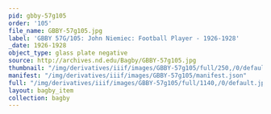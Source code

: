 ```yaml
---
pid: gbby-57g105
order: '105'
file_name: GBBY-57g105.jpg
label: 'GBBY 57G/105: John Niemiec: Football Player - 1926-1928'
_date: 1926-1928
object_type: glass plate negative
source: http://archives.nd.edu/Bagby/GBBY-57g105.jpg
thumbnail: "/img/derivatives/iiif/images/GBBY-57g105/full/250,/0/default.jpg"
manifest: "/img/derivatives/iiif/images/GBBY-57g105/manifest.json"
full: "/img/derivatives/iiif/images/GBBY-57g105/full/1140,/0/default.jpg"
layout: bagby_item
collection: bagby
---
```

